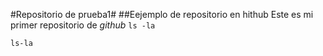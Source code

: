 #Repositorio de prueba1#
##Eejemplo de repositorio en hithub
Este es mi primer repositorio de *github*
	`ls -la`
 
 `ls-la`
 
 	
 	
